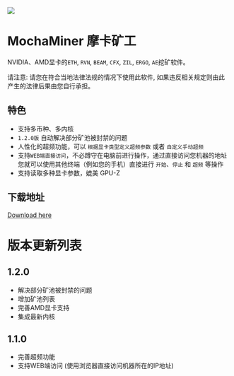 ![](/logo.png)

# MochaMiner 摩卡矿工

NVIDIA、AMD显卡的`ETH`, `RVN`, `BEAM`, `CFX`, `ZIL`, `ERGO`, `AE`挖矿软件。

请注意: 请您在符合当地法律法规的情况下使用此软件, 如果违反相关规定则由此产生的法律后果由您自行承担。

## 特色

* 支持多币种、多内核
* `1.2.0版` 自动解决部分矿池被封禁的问题
* 人性化的超频功能，可以 `根据显卡类型定义超频参数` 或者 `自定义手动超频`
* 支持`WEB端直接访问`，不必蹲守在电脑前进行操作，通过直接访问您机器的地址您就可以使用其他终端（例如您的手机）直接进行 `开始`、`停止` 和 `超频` 等操作
* 支持读取多种显卡参数，媲美 GPU-Z

## 下载地址

[Download here](https://github.com/XMinerTech/MochaMiner/releases)


# 版本更新列表

## 1.2.0

* 解决部分矿池被封禁的问题
* 增加矿池列表
* 完善AMD显卡支持
* 集成最新内核

## 1.1.0

* 完善超频功能
* 支持WEB端访问 (使用浏览器直接访问机器所在的IP地址)
